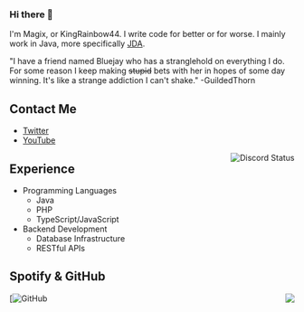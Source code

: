 ### Hi there 👋
I'm Magix, or KingRainbow44. I write code for better or for worse.
I mainly work in Java, more specifically [JDA](https://github.com/DV8FromTheWorld/JDA).

"I have a friend named Bluejay who has a stranglehold on everything I do. For some reason I keep making ~~stupid~~ bets with her in hopes of some day winning. It's like a strange addiction I can't shake." -GuildedThorn

## Contact Me
- [Twitter](https://twitter.com/KingRainbow44)
- [YouTube](https://www.youtube.com/channel/UC9k7NjyMW9VCsQFPzZoyMaQ)

<img align="right" src="https://lanyard.cnrad.dev/api/252090676068614145?hideTimestamp=true" alt="Discord Status">

## Experience
- Programming Languages
  - Java
  - PHP
  - TypeScript/JavaScript
- Backend Development
  - Database Infrastructure
  - RESTful APIs

## Spotify & GitHub
<img align="right" src="https://novatorem-kingrainbow44.vercel.app/api/spotify">

[![GitHub](https://github-readme-stats.vercel.app/api?username=KingRainbow44&theme=darcula&show_icons=true&count_private=true)
